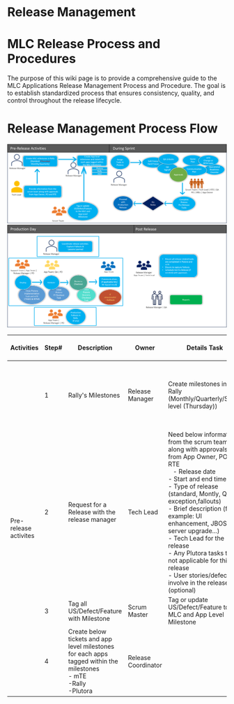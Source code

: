 # **Release Management**

# MLC Release Process and Procedures

The purpose of this wiki page is to provide a comprehensive guide to the MLC Applications Release Management Process and Procedure. The goal is to establish standardized process that ensures consistency, quality, and control throughout the release lifecycle.

# Release Management Process Flow

![image](https://github.com/dheenapm/testreadme/blob/main/Picture1.png)
![image](https://github.com/dheenapm/testreadme/blob/main/Picture2.png)

</div>
<table class="tg"><thead>
  <tr>
    <th class="tg-q3nt">Activities</th>
    <th class="tg-x1z9">Step#</th>
    <th class="tg-q3nt"> Description</th>
    <th class="tg-x1z9">Owner</th>
    <th class="tg-x1z9">Details Task</th>
    <th class="tg-x1z9">Release Mangement activites</th>
    <th class="tg-x1z9">Standard Release</th>
    <th class="tg-x1z9">Monthly Release</th>
    <th class="tg-x1z9">Quaterly Release</th>
    <th class="tg-x1z9">Emergency(Hotfix)Releases</th>
    <th class="tg-x1z9">Lead time</th>
    <th class="tg-x1z9">Notes</th>
  </tr></thead>
<tbody>
  <tr>
    <td class="tg-54sw" rowspan="4">Pre- release activites</td>
    <td class="tg-bn54">1</td>
    <td class="tg-rcip">Rally's Milestones</td>
    <td class="tg-gd2f">Release Manager</td>
    <td class="tg-iz6e">Create milestones in Rally (Monthly/Quarterly/Sprint level (Thursday))</td>
    <td class="tg-gd2f">Set up for the year calendar ahead for teams to use as placeholder for future releases</td>
    <td class="tg-gd2f">Yes</td>
    <td class="tg-gd2f">Yes</td>
    <td class="tg-gd2f">Yes</td>
    <td class="tg-gd2f">Yes</td>
    <td class="tg-gd2f"> </td>
    <td class="tg-gd2f"></td>
  </tr>
  <tr>
    <td class="tg-bn54">2</td>
    <td class="tg-rcip">Request for a Release with the release manager </td>
    <td class="tg-gd2f">Tech Lead</td>
    <td class="tg-jxgv">Need below information from the scrum team along with approvals from App Owner, PO and RTE<br>&nbsp;&nbsp; - Release date  <br> - Start and end time  <br> - Type of release (standard, Montly, QTR exception,fallouts) <br> - Brief description (for example: UI enhancement, JBOSS server upgrade...) <br> - Tech Lead for the release<br> - Any Plutora tasks that’s not applicable for this release <br> - User stories/defects involve in the release (optional) </td>
    <td class="tg-gd2f">RM will identify MLC or App level milestone are needed</td>
    <td class="tg-gd2f">Yes</td>
    <td class="tg-gd2f">No</td>
    <td class="tg-gd2f">No</td>
    <td class="tg-gd2f">Yes</td>
    <td class="tg-jxgv">Beginning of QTR - Quaterly release<br> At least 4 week prior - Monthly Release<br> Beginning of the sprint - Standard Release</td>
    <td class="tg-gd2f">Release on Demand types:<br> Emergency Release: urgent releases not related to any fallouts<br> Hotifx Release: to remediate fallouts</td>
  </tr>
  <tr>
    <td class="tg-bn54">3</td>
    <td class="tg-rcip">Tag all US/Defect/Feature with Milestone</td>
    <td class="tg-gd2f">Scrum Master</td>
    <td class="tg-gd2f">Tag or update US/Defect/Feature to the MLC and App Level Milestone</td>
    <td class="tg-gd2f">NA</td>
    <td class="tg-gd2f">Yes</td>
    <td class="tg-gd2f">Yes</td>
    <td class="tg-gd2f">Yes</td>
    <td class="tg-gd2f">Yes</td>
    <td class="tg-gd2f"></td>
    <td class="tg-gd2f"></td>
  </tr>
  <tr>
    <td class="tg-o5n3">4</td>
    <td class="tg-f4yw">Create below tickets and app level milestones for each apps tagged within the milestones <br> - mTE<br> -Rally<br> -Plutora</td>
    <td class="tg-kcps">Release Coordinator</td>
    <td class="tg-kcps"></td>
    <td class="tg-kcps">- Create MLC level milestone for the the release<br> - Create milestone for each App level</td>
    <td class="tg-kcps">Yes</td>
    <td class="tg-kcps">Yes</td>
    <td class="tg-kcps">Yes</td>
    <td class="tg-kcps">Yes</td>
    <td class="tg-kcps"></td>
    <td class="tg-kcps"></td>
  </tr>
</tbody></table>
